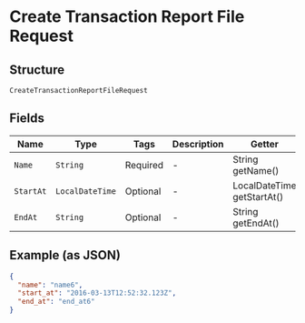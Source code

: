 
# Create Transaction Report File Request

## Structure

`CreateTransactionReportFileRequest`

## Fields

| Name | Type | Tags | Description | Getter | Setter |
|  --- | --- | --- | --- | --- | --- |
| `Name` | `String` | Required | - | String getName() | setName(String name) |
| `StartAt` | `LocalDateTime` | Optional | - | LocalDateTime getStartAt() | setStartAt(LocalDateTime startAt) |
| `EndAt` | `String` | Optional | - | String getEndAt() | setEndAt(String endAt) |

## Example (as JSON)

```json
{
  "name": "name6",
  "start_at": "2016-03-13T12:52:32.123Z",
  "end_at": "end_at6"
}
```

